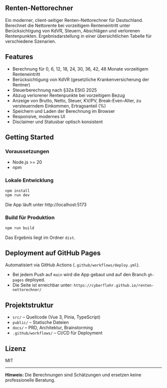 ## Renten-Nettorechner

Ein moderner, client-seitiger Renten-Nettorechner für Deutschland. Berechnet die Nettorente bei vorzeitigem Renteneintritt unter Berücksichtigung von KdVR, Steuern, Abschlägen und verlorenen Rentenpunkten. Ergebnisdarstellung in einer übersichtlichen Tabelle für verschiedene Szenarien.

## Features
- Berechnung für 0, 6, 12, 18, 24, 30, 36, 42, 48 Monate vorzeitigem Renteneintritt
- Berücksichtigung von KdVR (gesetzliche Krankenversicherung der Rentner)
- Steuerberechnung nach §32a EStG 2025
- Abzug verlorener Rentenpunkte bei vorzeitigem Bezug
- Anzeige von Brutto, Netto, Steuer, KV/PV, Break-Even-Alter, zu versteuerndem Einkommen, Ertragsanteil (%)
- Speichern und Laden der Berechnung im Browser
- Responsive, modernes UI
- Disclaimer und Statusbar optisch konsistent

## Getting Started

### Voraussetzungen
- Node.js >= 20
- npm

### Lokale Entwicklung
```sh
npm install
npm run dev
```
Die App läuft unter http://localhost:5173

### Build für Produktion
```sh
npm run build
```
Das Ergebnis liegt im Ordner `dist`.

## Deployment auf GitHub Pages

Automatisiert via GitHub Actions (`.github/workflows/deploy.yml`).
- Bei jedem Push auf `main` wird die App gebaut und auf den Branch `gh-pages` deployed.
- Die Seite ist erreichbar unter: `https://cyberflohr.github.io/renten-nettorechner/`

## Projektstruktur
- `src/` – Quellcode (Vue 3, Pinia, TypeScript)
- `public/` – Statische Dateien
- `docs/` – PRD, Architektur, Brainstorming
- `.github/workflows/` – CI/CD für Deployment

## Lizenz
MIT

---
**Hinweis:** Die Berechnungen sind Schätzungen und ersetzen keine professionelle Beratung.
